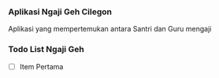 ### Aplikasi Ngaji Geh Cilegon
Aplikasi yang mempertemukan antara Santri dan Guru mengaji

### Todo List Ngaji Geh
- [ ] Item Pertama
